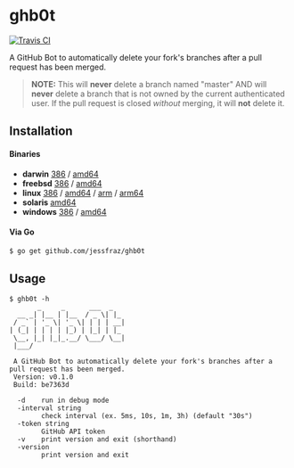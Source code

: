 # ghb0t

[![Travis CI](https://travis-ci.org/jessfraz/ghb0t.svg?branch=master)](https://travis-ci.org/jessfraz/ghb0t)

A GitHub Bot to automatically delete your fork's branches after a pull request
has been merged.

> **NOTE:** This will **never** delete a branch named "master" AND will
**never** delete a branch that is not owned by the current authenticated user.
If the pull request is closed _without_ merging, it will **not** delete it.

## Installation

#### Binaries

- **darwin** [386](https://github.com/jessfraz/ghb0t/releases/download/v0.1.0/ghb0t-darwin-386) / [amd64](https://github.com/jessfraz/ghb0t/releases/download/v0.1.0/ghb0t-darwin-amd64)
- **freebsd** [386](https://github.com/jessfraz/ghb0t/releases/download/v0.1.0/ghb0t-freebsd-386) / [amd64](https://github.com/jessfraz/ghb0t/releases/download/v0.1.0/ghb0t-freebsd-amd64)
- **linux** [386](https://github.com/jessfraz/ghb0t/releases/download/v0.1.0/ghb0t-linux-386) / [amd64](https://github.com/jessfraz/ghb0t/releases/download/v0.1.0/ghb0t-linux-amd64) / [arm](https://github.com/jessfraz/ghb0t/releases/download/v0.1.0/ghb0t-linux-arm) / [arm64](https://github.com/jessfraz/ghb0t/releases/download/v0.1.0/ghb0t-linux-arm64)
- **solaris** [amd64](https://github.com/jessfraz/ghb0t/releases/download/v0.1.0/ghb0t-solaris-amd64)
- **windows** [386](https://github.com/jessfraz/ghb0t/releases/download/v0.1.0/ghb0t-windows-386) / [amd64](https://github.com/jessfraz/ghb0t/releases/download/v0.1.0/ghb0t-windows-amd64)

#### Via Go

```bash
$ go get github.com/jessfraz/ghb0t
```

## Usage

```
$ ghb0t -h
       _     _      ___  _
  __ _| |__ | |__  / _ \| |_
 / _` | '_ \| '_ \| | | | __|
| (_| | | | | |_) | |_| | |_
 \__, |_| |_|_.__/ \___/ \__|
 |___/

 A GitHub Bot to automatically delete your fork's branches after a pull request has been merged.
 Version: v0.1.0
 Build: be7363d

  -d    run in debug mode
  -interval string
        check interval (ex. 5ms, 10s, 1m, 3h) (default "30s")
  -token string
        GitHub API token
  -v    print version and exit (shorthand)
  -version
        print version and exit
```
